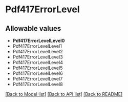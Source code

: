 # Pdf417ErrorLevel



## Allowable values
* **Pdf417ErrorLevelLevel0**
* Pdf417ErrorLevelLevel1
* Pdf417ErrorLevelLevel2
* Pdf417ErrorLevelLevel3
* Pdf417ErrorLevelLevel4
* Pdf417ErrorLevelLevel5
* Pdf417ErrorLevelLevel6
* Pdf417ErrorLevelLevel7
* Pdf417ErrorLevelLevel8

[[Back to Model list]](../README.md#documentation-for-models) [[Back to API list]](../README.md#documentation-for-api-endpoints) [[Back to README]](../README.md)
